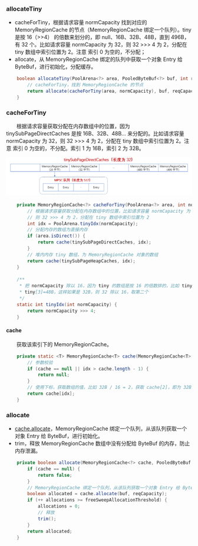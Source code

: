 ### allocateTiny

- cacheForTiny，根据请求容量 normCapacity 找到对应的 MemoryRegionCache 的节点（MemoryRegionCache 绑定一个队列）。tiny 是按 16（>>4） 的倍数来划分的，即 null、16B、32B、48B，直到 496B，有 32 个。比如请求容量 normCapacity 为 32，则 32 >>> 4 为 2，分配在 tiny 数组中索引位置为 2。注意 索引 0 为空的，不分配；
- allocate，从 MemoryRegionCache 绑定的队列中获取一个对象 Entry 给 ByteBuf，进行初始化，分配缓存。

```java
    boolean allocateTiny(PoolArena<?> area, PooledByteBuf<?> buf, int reqCapacity, int normCapacity) {
        // cacheForTiny，找到 MemoryRegionCache 的节点
        return allocate(cacheForTiny(area, normCapacity), buf, reqCapacity);
    }
```

### cacheForTiny
　　根据请求容量获取分配在内存数组中的位置，因为 tinySubPageDirectCaches 是按 16B、32B、48B... 来分配的。比如请求容量 normCapacity 为 32，则 32 >>> 4 为 2，分配在 tiny 数组中索引位置为 2。注意 索引 0 为空的，不分配。索引 1 为 16B，索引 2 为 32B。

![avatar](photo_2.png)

```java
    private MemoryRegionCache<?> cacheForTiny(PoolArena<?> area, int normCapacity) {
        // 根据请求容量获取分配在内存数组中的位置，比如请求容量 normCapacity 为 32，
        // 则 32 >>> 4 为 2，分配在 tiny 数组中索引位置为 2
        int idx = PoolArena.tinyIdx(normCapacity);
        // 分配内存的数组为直接内存
        if (area.isDirect()) {
            return cache(tinySubPageDirectCaches, idx);
        }
        // 堆内内存 tiny 数组，为 MemoryRegionCache 对象的数组
        return cache(tinySubPageHeapCaches, idx);
    }
    
    /**
     * 把 normCapacity 除以 16，因为 tiny 的数组是按 16 的倍数排的，比如 tiny[1]=16B，tiny[2]=32B，
     * tiny[3]=48B，这样如果是 32B，则 32 除以 16，取第二个
     */
    static int tinyIdx(int normCapacity) {
        return normCapacity >>> 4;
    }
```

#### cache
　　获取该索引下的 MemoryRegionCache。

```java
    private static <T> MemoryRegionCache<T> cache(MemoryRegionCache<T>[] cache, int idx) {
        // 参数校验
        if (cache == null || idx > cache.length - 1) {
            return null;
        }
        // 使用下标，获取数组的值，比如 32B / 16 = 2，获取 cache[2]，即为 32B
        return cache[idx];
    }
```

### allocate

- [cache.allocate](https://github.com/martin-1992/Netty-Notes/tree/master/Netty%20%E5%86%85%E5%AD%98%E7%AE%A1%E7%90%86/PoolThreadCache/MemoryRegionCache)，MemoryRegionCache 绑定一个队列，从该队列获取一个对象 Entry 给 ByteBuf，进行初始化。
- trim，释放 MemoryRegionCache 数组中没有分配给 ByteBuf 的内存，防止内存泄漏。

```java
    private boolean allocate(MemoryRegionCache<?> cache, PooledByteBuf buf, int reqCapacity) {
        if (cache == null) {
            return false;
        }
        // MemoryRegionCache 绑定一个队列，从该队列获取一个对象 Entry 给 ByteBuf，进行初始化
        boolean allocated = cache.allocate(buf, reqCapacity);
        if (++ allocations >= freeSweepAllocationThreshold) {
            allocations = 0;
            // 释放
            trim();
        }
        return allocated;
    }
```
